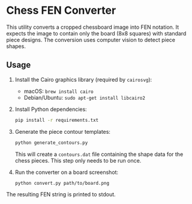# Chess FEN Converter

This utility converts a cropped chessboard image into FEN notation. It expects the image to contain only the board (8x8 squares) with standard piece designs. The conversion uses computer vision to detect piece shapes.

## Usage

1. Install the Cairo graphics library (required by `cairosvg`):
   - macOS: `brew install cairo`
   - Debian/Ubuntu: `sudo apt-get install libcairo2`

2. Install Python dependencies:

   ```bash
   pip install -r requirements.txt
   ```

3. Generate the piece contour templates:

   ```bash
   python generate_contours.py
   ```
   This will create a `contours.dat` file containing the shape data for the chess pieces. This step only needs to be run once.

4. Run the converter on a board screenshot:

   ```bash
   python convert.py path/to/board.png
   ```

The resulting FEN string is printed to stdout.
